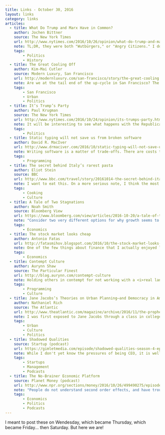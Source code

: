 ```yaml
---
title: Links - October 30, 2016
layout: links
category: links
articles:
  - title: What Do Trump and Marx Have in Common?
    author: Jochen Bittner
    source: The New York Times
    url: http://www.nytimes.com/2016/10/26/opinion/what-do-trump-and-marx-have-in-common.html
    note: TL;DR, they were both "Wutbürgers," or "Angry Citizens." I don't think they had much else in common. Despite the poorly chosen title, the article does a good job of recounting previous political movements driven by anger, some more constructive than others, and showing how history echoes across time, as well as geography.
    tags:
        - Politics
        - History
  - title: The Great Cooling Off
    author: Kim-Mai Cutler
    source: Modern Luxury, San Francisco
    url: http://modernluxury.com/san-francisco/story/the-great-cooling
    note: Are we at the tail end of the up-cycle in San Francisco? The economic indicators make it seem like we might be. With rents flattening over the past few months, and unicorns falling from their sky-high valuations, the Bay Area might become a little less insane in the near future.
    tags:
        - San Francisco
        - Urban
        - Politics
  - title: It’s Trump’s Party
    author: Paul Krugman
    source: The New York Times
    url: http://www.nytimes.com/2016/10/24/opinion/its-trumps-party.html
    note: It will be interesting to see what happens with the Republican Party after Trump. Many key players have lost their credibility, but, sadly, I don't think that really matters.
    tags:
        - Politics
  - title: Static typing will not save us from broken software
    author: David R. MacIver
    url: http://www.drmaciver.com/2016/10/static-typing-will-not-save-us-from-broken-software/
    note: Writing software is a matter of trade-offs. There are costs to runtime errors, but there are also costs to over engineering. In the end, each feature, and each project ends up mixing and matching processes and strategies, but I haven't seen types pay-off their upfront expenses yet. Someone should spend the time modeling these choices in an economic model. I am sure several companies would be willing to fund such research.
    tags:
        - Programming
  - title: The secret behind Italy’s rarest pasta
    author: Eliot Stein
    source: BBC
    url: http://www.bbc.com/travel/story/20161014-the-secret-behind-italys-rarest-pasta
    note: I want to eat this. On a more serious note, I think the most interesting part of this story is how a very specific skill, which has been passed down as a secret through generations is about to be lost because of lack of interest, and indifference.
    tags:
        - Cooking
        - Culture
  - title: A Tale of Two Stagnations
    author: Noah Smith
    source: Bloomberg View
    url: https://www.bloomberg.com/view/articles/2016-10-20/a-tale-of-two-stagnations
    note: "Consider two very different options for why growth seems to have stoped: either people have stopped consuming enough to drive the economy forward, or we have stopped innovating and creating products as we used to. Each situation requires very different remedial policies, but as Smith explains, we're not sure which of the two worlds we're living in."
    tags:
        - Economics
  - title: The stock market looks cheap
    author: Antonio Fatas
    url: http://fatasmihov.blogspot.com/2016/10/the-stock-market-looks-cheap.html
    note: One of the few things about finance that I actually enjoyed learning about in school was Gordon's Growth Model. In his post, Fatas applies the model and plays with the equation to come up with a "Bubble Index." While I wouldn't bet on it, the equation makes for an interesting exercise.
    tags:
        - Economics
  - title: Contempt Culture
    author: Aurynn Shaw
    source: The Particular Finest
    url: http://blog.aurynn.com/contempt-culture
    note: Holding others in contempt for not working with a <i>real language</i> is a problem. Putting down PHP, a commonplace occurence, is as bad as mocking Java for having <i>industrial strength</i>. As a Python guy, I constantly get comments on when I'll <i>graduate</i> to a static language. Making fun of each other's tools of choice, and marking them as being beneath consideration is a mistake.
    tags:
        - Programming
        - Culture
  - title: Jane Jacobs’s Theories on Urban Planning—and Democracy in America
    author: Nathaniel Rich
    source: The Atlantic
    url: http://www.theatlantic.com/magazine/archive/2016/11/the-prophecies-of-jane-jacobs/501104/
    note: I was first exposed to Jane Jacobs through a class in college. We were assigned an excerpt of "The Death and Life of Great American Cities," and it was odd how much Jacobs' line of thought, once extranous, was so internalized into our own views that many of us didn't understand why her writing was interesting. After learning more about her, and putting things in historical perspective, it all made much more sense.
    tags:
        - Urban
        - Culture
        - Politics
  - title: Shadowed Qualities
    source: Startup (podcast)
    url: https://gimletmedia.com/episode/shadowed-qualities-season-4-episode-3/
    note: While I don't yet know the pressures of being CEO, it is well known that depression, anxiety, and other issues are common among the startup crowd. Gotta hand it to Alex Blumberg for exposing himself as he did in this episode. It takes courage to let others into one's life as he did.
    tags:
        - Startups
        - Management
        - Podcasts
  - title: The No-Brainer Economic Platform
    source: Planet Money (podcast)
    url: http://www.npr.org/sections/money/2016/10/26/499490275/episode-387-the-no-brainer-economic-platform
    note: "People do not understand second order effects, and have trouble forseeing policy implications. I keep going back to how whenever we think of economics in terms of the study of \"rational agents,\" we're making a mistake. And I don't mean it in the behavioral econ \"we all have biases\" way, but in the \"People are dumb and don't have full information to make rational decisions\" way. Democracy is hard."
    tags:
        - Economics
        - Politics
        - Podcasts
---
```

I meant to post these on Wendesday, which became Thursday, which became Friday... then Saturday. But here we are!